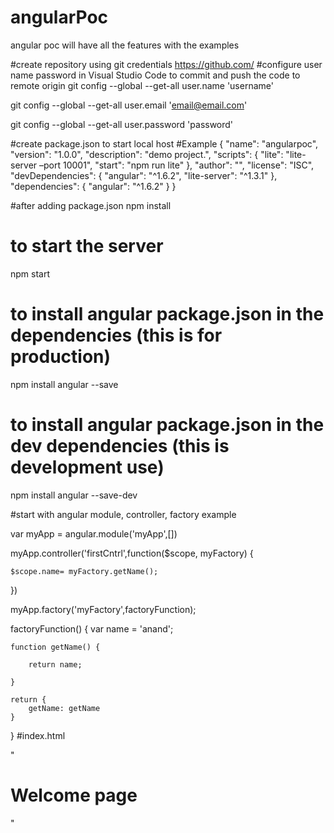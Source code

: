 # angularPoc
angular poc will have all the features with the examples 

#create repository using git credentials
https://github.com/
#configure user name password in Visual Studio Code to commit and push the code to remote origin
git config --global --get-all user.name 'username'

git config --global --get-all user.email 'email@email.com'

git config --global --get-all user.password  'password'

#create package.json to start local host
#Example
{
  "name": "angularpoc",
  "version": "1.0.0",
  "description": "demo project.",
  "scripts": {
    "lite": "lite-server –port 10001",
    "start": "npm run lite"
  },
  "author": "",
  "license": "ISC",
  "devDependencies": {
    "angular": "^1.6.2",
    "lite-server": "^1.3.1"
  },
  "dependencies": {
    "angular": "^1.6.2"
  }
}

#after adding package.json 
npm install

# to start the server 
npm start

# to install angular package.json in the dependencies (this is for production)

npm install angular --save 

# to install angular package.json in the dev dependencies (this is development use)

npm install angular --save-dev

#start with angular module, controller, factory example

var myApp = angular.module('myApp',[])

myApp.controller('firstCntrl',function($scope, myFactory) {

    $scope.name= myFactory.getName();

})

myApp.factory('myFactory',factoryFunction);

factoryFunction() {
    var name = 'anand';

    function getName() {

        return name;

    } 

    return {
        getName: getName
    }
}
#index.html
<!doctype html>
"<html ng-app="myApp">
    <script src="node_modules/angular/angular.js"></script>
    <body>
        <h1 ng-controller="firstCntrl">Welcome page <span ng-bind='name'></span></h1>
    </body>
</html>"
